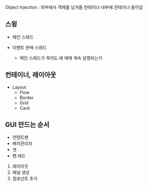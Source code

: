 Object Injection : 외부에서 객체를 넘겨줌
컨테이너 내부에 컨테이너 들어감

## 스윙
- 메인 스레드

- 이벤트 분배 스레드
  - 메인 스레드가 죽어도 얘 때매 계속 실행되는거

## 컨테이너, 레이아웃
- Layout
  - Flow
  - Border
  - Grid
  - Card

## GUI 만드는 순서
- 컨텐트팬
- 배치관리자
- 셋
- 팬.에드

1. 레이아웃
2. 패널 생성
3. 컴포넌트 추가